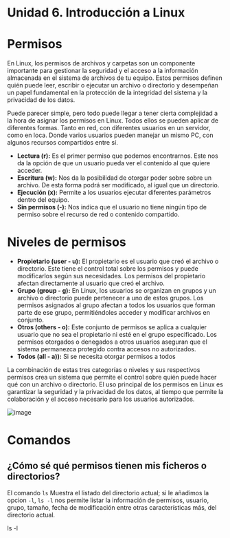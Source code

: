 # Unidad 6. Introducción a Linux

# Permisos

En Linux, los permisos de archivos y carpetas son un componente importante para gestionar la seguridad y el acceso a la información almacenada en el sistema de archivos de tu equipo. Estos permisos definen quién puede leer, escribir o ejecutar un archivo o directorio y desempeñan un papel fundamental en la protección de la integridad del sistema y la privacidad de los datos.

Puede parecer simple, pero todo puede llegar a tener cierta complejidad a la hora de asignar los permisos en Linux. Todos ellos se pueden aplicar de diferentes formas. Tanto en red, con diferentes usuarios en un servidor, como en loca. Donde varios usuarios pueden manejar un mismo PC, con algunos recursos compartidos entre sí.

* **Lectura (r):** Es el primer permiso que podemos encontrarnos. Este nos da la opción de que un usuario pueda ver el contenido al que quiere acceder.
* **Escritura (w):** Nos da la posibilidad de otorgar poder sobre sobre un archivo. De esta forma podrá ser modificado, al igual que un directorio.
* **Ejecución (x):** Permite a los usuarios ejecutar diferentes parámetros dentro del equipo.
* **Sin permisos (-):** Nos indica que el usuario no tiene ningún tipo de permiso sobre el recurso de red o contenido compartido.

# Niveles de permisos

* **Propietario (user - u):** El propietario es el usuario que creó el archivo o directorio. Este tiene el control total sobre los permisos y puede modificarlos según sus necesidades. Los permisos del propietario afectan directamente al usuario que creó el archivo.
*  **Grupo (group - g):** En Linux, los usuarios se organizan en grupos y un archivo o directorio puede pertenecer a uno de estos grupos. Los permisos asignados al grupo afectan a todos los usuarios que forman parte de ese grupo, permitiéndoles acceder y modificar archivos en conjunto.
*  **Otros (others - o):** Este conjunto de permisos se aplica a cualquier usuario que no sea el propietario ni esté en el grupo especificado. Los permisos otorgados o denegados a otros usuarios aseguran que el sistema permanezca protegido contra accesos no autorizados.
*  **Todos (all - a)):** Si se necesita otorgar permisos a todos
  
La combinación de estas tres categorías o niveles y sus respectivos permisos crea un sistema que permite el control sobre quién puede hacer qué con un archivo o directorio. El uso principal de los permisos en Linux es garantizar la seguridad y la privacidad de los datos, al tiempo que permite la colaboración y el acceso necesario para los usuarios autorizados.

![image](https://github.com/alexlopezprofe/SOM/assets/148449360/dc503d31-38d6-4a21-9840-dd27076bb072)

# Comandos
## ¿Cómo sé qué permisos tienen mis ficheros o directorios?

El comando `ls` Muestra el listado del directorio actual; si le añadimos la opcion `-l`, `ls -l` nos permite listar la información de permisos, usuario, grupo, tamaño, fecha de modificación entre otras características más, del directorio actual.

ls -l 
> 

